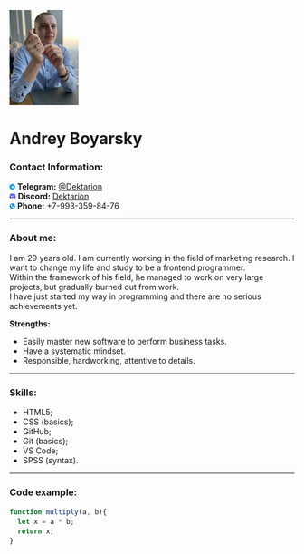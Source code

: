 ![Photo](/img/photo.jpg)<br>
# Andrey Boyarsky

### Contact Information:
![Telegram](/img/tg.png) **Telegram:** [@Dektarion](https://t.me/Dektarion)<br>
![Discord](/img/dis.png) **Discord:** [Dektarion](https://discordapp.com/users/377117456017391619/)<br>
![Phone](/img/phone.png) **Phone:** +7-993-359-84-76

---

### About me:
I am 29 years old. I am currently working in the field of marketing research. I want to change my life and study to be a frontend programmer.<br>
Within the framework of his field, he managed to work on very large projects, but gradually burned out from work.<br>
I have just started my way in programming and there are no serious achievements yet.

**Strengths:**
- Easily master new software to perform business tasks.
- Have a systematic mindset.
- Responsible, hardworking, attentive to details.

---

### Skills:
- HTML5;
- CSS (basics);
- GitHub;
- Git (basics);
- VS Code;
- SPSS (syntax).

---

### Code example:
```javascript
function multiply(a, b){
  let x = a * b;
  return x;
}
```

